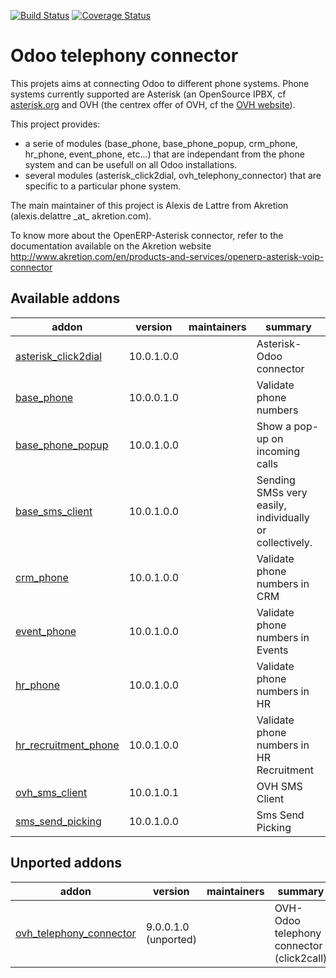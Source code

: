 [![Build Status](https://travis-ci.org/OCA/connector-telephony.svg?branch=10.0)](https://travis-ci.org/OCA/connector-telephony)
[![Coverage Status](https://coveralls.io/repos/OCA/connector-telephony/badge.png?branch=10.0)](https://coveralls.io/r/OCA/connector-telephony?branch=10.0)

# Odoo telephony connector

This projets aims at connecting Odoo to different phone systems. Phone systems currently supported are Asterisk (an OpenSource IPBX, cf [asterisk.org](http://www.asterisk.org/) and OVH (the centrex offer of OVH, cf the [OVH website](http://www.ovhtelecom.fr/telephonie/)).

This project provides:
* a serie of modules (base\_phone, base\_phone\_popup,
  crm\_phone, hr\_phone, event\_phone, etc...) that are independant from
  the phone system and can be usefull on all Odoo installations.
* several modules (asterisk\_click2dial, ovh\_telephony\_connector)
  that are specific to a particular phone system.

The main maintainer of this project is Alexis de Lattre from
Akretion (alexis.delattre \_at\_ akretion.com).

To know more about the OpenERP-Asterisk connector, refer to the documentation
 available on the Akretion website
http://www.akretion.com/en/products-and-services/openerp-asterisk-voip-connector

[//]: # (addons)

Available addons
----------------
addon | version | maintainers | summary
--- | --- | --- | ---
[asterisk_click2dial](asterisk_click2dial/) | 10.0.1.0.0 |  | Asterisk-Odoo connector
[base_phone](base_phone/) | 10.0.0.1.0 |  | Validate phone numbers
[base_phone_popup](base_phone_popup/) | 10.0.1.0.0 |  | Show a pop-up on incoming calls
[base_sms_client](base_sms_client/) | 10.0.1.0.0 |  | Sending SMSs very easily, individually or collectively.
[crm_phone](crm_phone/) | 10.0.1.0.0 |  | Validate phone numbers in CRM
[event_phone](event_phone/) | 10.0.1.0.0 |  | Validate phone numbers in Events
[hr_phone](hr_phone/) | 10.0.1.0.0 |  | Validate phone numbers in HR
[hr_recruitment_phone](hr_recruitment_phone/) | 10.0.1.0.0 |  | Validate phone numbers in HR Recruitment
[ovh_sms_client](ovh_sms_client/) | 10.0.1.0.1 |  | OVH SMS Client
[sms_send_picking](sms_send_picking/) | 10.0.1.0.0 |  | Sms Send Picking


Unported addons
---------------
addon | version | maintainers | summary
--- | --- | --- | ---
[ovh_telephony_connector](ovh_telephony_connector/) | 9.0.0.1.0 (unported) |  | OVH-Odoo telephony connector (click2call)

[//]: # (end addons)
